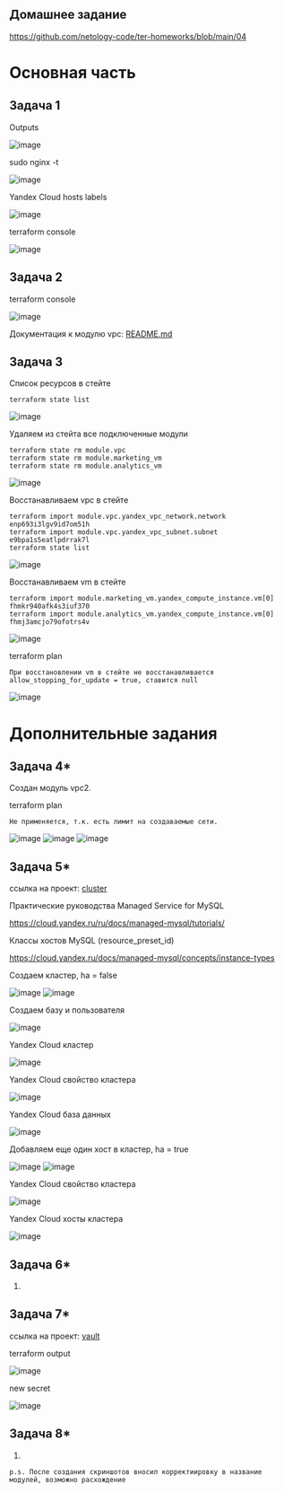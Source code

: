 ## Домашнее задание

https://github.com/netology-code/ter-homeworks/blob/main/04

# Основная часть

## Задача 1

Outputs

![image](png/01-outputs.png)

sudo nginx -t

![image](png/01-nginx.png)

Yandex Cloud hosts labels

![image](png/01-yc.png)

terraform console

![image](png/01-console.png)

## Задача 2

terraform console

![image](png/02-console.png)

Документация к модулю vpc: [README.md](src/modules/vpc/README.md)

## Задача 3
Список ресурсов в стейте
```
terraform state list
```
![image](png/03-state-list.png)

Удаляем из стейта все подключенные модули
```
terraform state rm module.vpc
terraform state rm module.marketing_vm
terraform state rm module.analytics_vm
```
![image](png/03-rm.png)

Восстанавливаем vpc в стейте
```
terraform import module.vpc.yandex_vpc_network.network enp693i3lgv9id7om51h
terraform import module.vpc.yandex_vpc_subnet.subnet e9bpa1s5eatlpdrrak7l
terraform state list
```
![image](png/03-restore-vpc.png)


Восстанавливаем vm в стейте
```
terraform import module.marketing_vm.yandex_compute_instance.vm[0] fhmkr940afk4s3iuf370
terraform import module.analytics_vm.yandex_compute_instance.vm[0] fhmj3amcjo79ofotrs4v
```
![image](png/03-restore-vm.png)

terraform plan
```
При восстановлении vm в стейте не восстанавливается allow_stopping_for_update = true, ставится null
```
![image](png/03-plan.png)


# Дополнительные задания

## Задача 4*
Cоздан модуль vpc2.

terraform plan
```
Не применяется, т.к. есть лимит на создаваемые сети.
```

![image](png/04-01.png)
![image](png/04-02.png)
![image](png/04-03.png)

## Задача 5*
ссылка на проект: [cluster](cluster/)

Практические руководства Managed Service for MySQL

https://cloud.yandex.ru/ru/docs/managed-mysql/tutorials/

Классы хостов MySQL (resource_preset_id)

https://cloud.yandex.ru/docs/managed-mysql/concepts/instance-types


Создаем кластер, ha = false

![image](png/05-add-cluster-01.png)
![image](png/05-add-cluster-02.png)

Создаем базу и пользователя

![image](png/05-add-db-user.png)

Yandex Cloud кластер

![image](png/05-yc-cluster-01.png)

Yandex Cloud свойство кластера

![image](png/05-yc-cluster-02.png)

Yandex Cloud база данных

![image](png/05-yc-db.png)

Добавляем еще один хост в кластер, ha = true

![image](png/05-ha-true-01.png)
![image](png/05-ha-true-02.png)

Yandex Cloud свойство кластера

![image](png/05-yc-cluster-03.png)

Yandex Cloud хосты кластера

![image](png/05-yc-cluster-04.png)



## Задача 6*
1.

## Задача 7*
ссылка на проект: [vault](vault/)

terraform output

![image](png/07-console.png)

new secret

![image](png/07-new-secret.png)

## Задача 8*
1.



```
p.s. После создания скриншотов вносил корректиировку в название модулей, возможно расхождение
```
